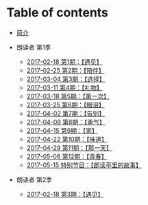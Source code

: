 # Table of contents

* [简介](README.md)
* 朗读者 第1季
	* [2017-02-18 第1期：【遇见】](season_01/chapter_01.md)
	* [2017-02-25 第2期：【陪伴】](season_01/chapter_02.md)
	* [2017-03-04 第3期：【选择】](season_01/chapter_03.md)
	* [2017-03-11 第4期：【礼物】](season_01/chapter_04.md)
	* [2017-03-18 第5期：【第一次】](season_01/chapter_05.md)
	* [2017-03-25 第6期：【眼泪】](season_01/chapter_06.md)
	* [2017-04-02 第7期：【告别】](season_01/chapter_07.md)
	* [2017-04-08 第8期：【勇气】](season_01/chapter_08.md)
	* [2017-04-15 第9期：【家】](season_01/chapter_09.md)
	* [2017-04-22 第10期：【味道】](season_01/chapter_10.md)
	* [2017-04-29 第11期：【那一天】](season_01/chapter_11.md)
	* [2017-05-06 第12期：【青春】](season_01/chapter_12.md)
	* [2017-05-15 特别节目：【朗读亭里的故事】](season_01/chapter_13.md)

* 朗读者 第2季
	* [2017-02-18 第3期：【遇见】](README.md)
